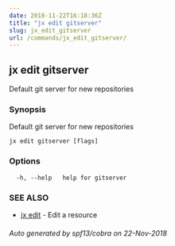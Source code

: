 ```yaml
---
date: 2018-11-22T16:18:36Z
title: "jx edit gitserver"
slug: jx_edit_gitserver
url: /commands/jx_edit_gitserver/
---
```

## jx edit gitserver

Default git server for new repositories

### Synopsis

Default git server for new repositories

```
jx edit gitserver [flags]
```

### Options

```
  -h, --help   help for gitserver
```

### SEE ALSO

* [jx edit](/commands/jx_edit/)	 - Edit a resource

###### Auto generated by spf13/cobra on 22-Nov-2018
